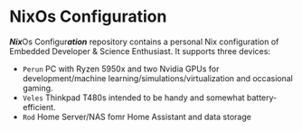 # NixOs Configuration
***Nix***Os Configur***ation*** repository contains a personal Nix configuration of Embedded Developer & Science Enthusiast. It supports three devices:

- `Perun`  PC with Ryzen 5950x and two Nvidia GPUs for development/machine learning/simulations/virtualization and occasional gaming.
- `Veles` Thinkpad T480s intended to be handy and somewhat battery-efficient.
- `Rod` Home Server/NAS fomr Home Assistant and data storage
